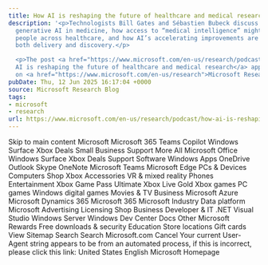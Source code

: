 ```yaml
---
title: How AI is reshaping the future of healthcare and medical research
description: '<p>Technologists Bill Gates and Sébastien Bubeck discuss the state of
  generative AI in medicine, how access to “medical intelligence” might help empower
  people across healthcare, and how AI’s accelerating improvements are likely to affect
  both delivery and discovery.</p>

  <p>The post <a href="https://www.microsoft.com/en-us/research/podcast/how-ai-is-reshaping-the-future-of-healthcare-and-medical-research/">How
  AI is reshaping the future of healthcare and medical research</a> appeared first
  on <a href="https://www.microsoft.com/en-us/research">Microsoft Research</a>.</p>'
pubDate: Thu, 12 Jun 2025 16:17:04 +0000
source: Microsoft Research Blog
tags:
- microsoft
- research
url: https://www.microsoft.com/en-us/research/podcast/how-ai-is-reshaping-the-future-of-healthcare-and-medical-research/
---
```


Skip to main content
Microsoft
Microsoft 365
Teams
Copilot
Windows
Surface
Xbox
Deals
Small Business
Support
More
All Microsoft
Office
Windows
Surface
Xbox
Deals
Support
Software
Windows Apps
OneDrive
Outlook
Skype
OneNote
Microsoft Teams
Microsoft Edge
PCs & Devices
Computers
Shop Xbox
Accessories
VR & mixed reality
Phones
Entertainment
Xbox Game Pass Ultimate
Xbox Live Gold
Xbox games
PC games
Windows digital games
Movies & TV
Business
Microsoft Azure
Microsoft Dynamics 365
Microsoft 365
Microsoft Industry
Data platform
Microsoft Advertising
Licensing
Shop Business
Developer & IT
.NET
Visual Studio
Windows Server
Windows Dev Center
Docs
Other
Microsoft Rewards
Free downloads & security
Education
Store locations
Gift cards
View Sitemap
Search
Search Microsoft.com
Cancel
Your current User-Agent string appears to be from an automated process, if this is incorrect, please click this link:
United States English Microsoft Homepage